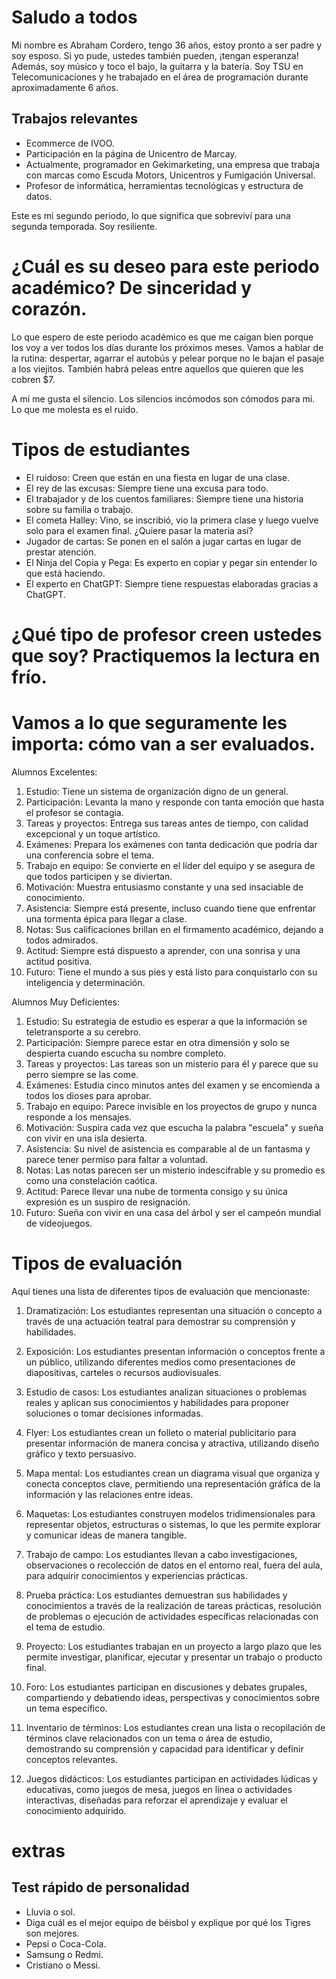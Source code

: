

# Saludo a todos
Mi nombre es Abraham Cordero, tengo 36 años, estoy pronto a ser padre y soy esposo. Si yo pude, ustedes también pueden, ¡tengan esperanza! Además, soy músico y toco el bajo, la guitarra y la batería. Soy TSU en Telecomunicaciones y he trabajado en el área de programación durante aproximadamente 6 años.

## Trabajos relevantes
- Ecommerce de IVOO.
- Participación en la página de Unicentro de Marcay.
- Actualmente, programador en Gekimarketing, una empresa que trabaja con marcas como Escuda Motors, Unicentros y Fumigación Universal.
- Profesor de informática, herramientas tecnológicas y estructura de datos.

Este es mi segundo periodo, lo que significa que sobreviví para una segunda temporada. Soy resiliente.

# ¿Cuál es su deseo para este periodo académico? De sinceridad y corazón.



Lo que espero de este periodo académico es que me caigan bien porque los voy a ver todos los días durante los próximos meses. Vamos a hablar de la rutina: despertar, agarrar el autobús y pelear porque no le bajan el pasaje a los viejitos. También habrá peleas entre aquellos que quieren que les cobren $7.

A mí me gusta el silencio. Los silencios incómodos son cómodos para mí. Lo que me molesta es el ruido.

# Tipos de estudiantes
- El ruidoso: Creen que están en una fiesta en lugar de una clase.
- El rey de las excusas: Siempre tiene una excusa para todo.
- El trabajador y de los cuentos familiares: Siempre tiene una historia sobre su familia o trabajo.
- El cometa Halley: Vino, se inscribió, vio la primera clase y luego vuelve solo para el examen final. ¿Quiere pasar la materia así?
- Jugador de cartas: Se ponen en el salón a jugar cartas en lugar de prestar atención.
- El Ninja del Copia y Pega: Es experto en copiar y pegar sin entender lo que está haciendo.
- El experto en ChatGPT: Siempre tiene respuestas elaboradas gracias a ChatGPT.

# ¿Qué tipo de profesor creen ustedes que soy? Practiquemos la lectura en frío.

# Vamos a lo que seguramente les importa: cómo van a ser evaluados.

Alumnos Excelentes:
1. Estudio: Tiene un sistema de organización digno de un general.
2. Participación: Levanta la mano y responde con tanta emoción que hasta el profesor se contagia.
3. Tareas y proyectos: Entrega sus tareas antes de tiempo, con calidad excepcional y un toque artístico.
4. Exámenes: Prepara los exámenes con tanta dedicación que podría dar una conferencia sobre el tema.
5. Trabajo en equipo: Se convierte en el líder del equipo y se asegura de que todos participen y se diviertan.
6. Motivación: Muestra entusiasmo constante y una sed insaciable de conocimiento.
7. Asistencia: Siempre está presente, incluso cuando tiene que enfrentar una tormenta épica para llegar a clase.
8. Notas: Sus calificaciones brillan en el firmamento académico, dejando a todos admirados.
9. Actitud: Siempre está dispuesto a aprender, con una sonrisa y una actitud positiva.
10. Futuro: Tiene el mundo a sus pies y está listo para conquistarlo con su inteligencia y determinación.

Alumnos Muy Deficientes:
1. Estudio: Su estrategia de estudio es esperar a que la información se teletransporte a su cerebro.
2. Participación: Siempre parece estar en otra dimensión y solo se despierta cuando escucha su nombre completo.
3. Tareas y proyectos: Las tareas son un misterio para él y parece que su perro siempre se las come.
4. Exámenes: Estudia cinco minutos antes del examen y se encomienda a todos los dioses para aprobar.
5. Trabajo en equipo: Parece invisible en los proyectos de grupo y nunca responde a los mensajes.
6. Motivación: Suspira cada vez que escucha la palabra "escuela" y sueña con vivir en una isla desierta.
7. Asistencia: Su nivel de asistencia es comparable al de un fantasma y parece tener permiso para faltar a voluntad.
8. Notas: Las notas parecen ser un misterio indescifrable y su promedio es como una constelación caótica.
9. Actitud: Parece llevar una nube de tormenta consigo y su única expresión es un suspiro de resignación.
10. Futuro: Sueña con vivir en una casa del árbol y ser el campeón mundial de videojuegos.

# Tipos de evaluación
Aquí tienes una lista de diferentes tipos de evaluación que mencionaste:

1. Dramatización: Los estudiantes representan una situación o concepto a través de una actuación teatral para demostrar su comprensión y habilidades.

2. Exposición: Los estudiantes presentan información o conceptos frente a un público, utilizando diferentes medios como presentaciones de diapositivas, carteles o recursos audiovisuales.

3. Estudio de casos: Los estudiantes analizan situaciones o problemas reales y aplican sus conocimientos y habilidades para proponer soluciones o tomar decisiones informadas.

4. Flyer: Los estudiantes crean un folleto o material publicitario para presentar información de manera concisa y atractiva, utilizando diseño gráfico y texto persuasivo.

5. Mapa mental: Los estudiantes crean un diagrama visual que organiza y conecta conceptos clave, permitiendo una representación gráfica de la información y las relaciones entre ideas.

6. Maquetas: Los estudiantes construyen modelos tridimensionales para representar objetos, estructuras o sistemas, lo que les permite explorar y comunicar ideas de manera tangible.

7. Trabajo de campo: Los estudiantes llevan a cabo investigaciones, observaciones o recolección de datos en el entorno real, fuera del aula, para adquirir conocimientos y experiencias prácticas.

8. Prueba práctica: Los estudiantes demuestran sus habilidades y conocimientos a través de la realización de tareas prácticas, resolución de problemas o ejecución de actividades específicas relacionadas con el tema de estudio.

9. Proyecto: Los estudiantes trabajan en un proyecto a largo plazo que les permite investigar, planificar, ejecutar y presentar un trabajo o producto final.

10. Foro: Los estudiantes participan en discusiones y debates grupales, compartiendo y debatiendo ideas, perspectivas y conocimientos sobre un tema específico.

11. Inventario de términos: Los estudiantes crean una lista o recopilación de términos clave relacionados con un tema o área de estudio, demostrando su comprensión y capacidad para identificar y definir conceptos relevantes.

12. Juegos didácticos: Los estudiantes participan en actividades lúdicas y educativas, como juegos de mesa, juegos en línea o actividades interactivas, diseñadas para reforzar el aprendizaje y evaluar el conocimiento adquirido.


# extras 
## Test rápido de personalidad
- Lluvia o sol.
- Diga cuál es el mejor equipo de béisbol y explique por qué los Tigres son mejores.
- Pepsi o Coca-Cola.
- Samsung o Redmi.
- Cristiano o Messi.


